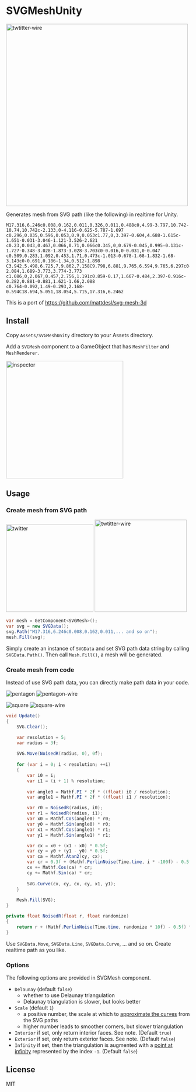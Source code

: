 # SVGMeshUnity

<img width="498" alt="twtitter-wire" src="https://user-images.githubusercontent.com/1482297/36832554-49228084-1d6f-11e8-9049-7a5e9bdc7b1b.png">

Generates mesh from SVG path (like the following) in realtime for Unity.

```
M17.316,6.246c0.008,0.162,0.011,0.326,0.011,0.488c0,4.99-3.797,10.742-10.74,10.742c-2.133,0-4.116-0.625-5.787-1.697
c0.296,0.035,0.596,0.053,0.9,0.053c1.77,0,3.397-0.604,4.688-1.615c-1.651-0.031-3.046-1.121-3.526-2.621
c0.23,0.043,0.467,0.066,0.71,0.066c0.345,0,0.679-0.045,0.995-0.131c-1.727-0.348-3.028-1.873-3.028-3.703c0-0.016,0-0.031,0-0.047
c0.509,0.283,1.092,0.453,1.71,0.473c-1.013-0.678-1.68-1.832-1.68-3.143c0-0.691,0.186-1.34,0.512-1.898
C3.942,5.498,6.725,7,9.862,7.158C9.798,6.881,9.765,6.594,9.765,6.297c0-2.084,1.689-3.773,3.774-3.773
c1.086,0,2.067,0.457,2.756,1.191c0.859-0.17,1.667-0.484,2.397-0.916c-0.282,0.881-0.881,1.621-1.66,2.088
c0.764-0.092,1.49-0.293,2.168-0.594C18.694,5.051,18.054,5.715,17.316,6.246z
```

This is a port of https://github.com/mattdesl/svg-mesh-3d

## Install

Copy `Assets/SVGMeshUnity` directory to your Assets directory.

Add a `SVGMesh` component to a GameObject that has `MeshFilter` and `MeshRenderer`.

<img width="321" alt="inspector" src="https://user-images.githubusercontent.com/1482297/36832680-d7e41b0c-1d6f-11e8-93f6-98b146e924dc.png">

## Usage

### Create mesh from SVG path

<img width="239" alt="twitter" src="https://user-images.githubusercontent.com/1482297/36832746-20568ff0-1d70-11e8-8cc1-7e8d0f2156b4.png"> <img width="252" alt="twtitter-wire" src="https://user-images.githubusercontent.com/1482297/36832554-49228084-1d6f-11e8-9049-7a5e9bdc7b1b.png">

```C#
var mesh = GetComponent<SVGMesh>();
var svg = new SVGData();
svg.Path("M17.316,6.246c0.008,0.162,0.011,... and so on");
mesh.Fill(svg);
```

Simply create an instance of `SVGData` and set SVG path data string by calling `SVGData.Path()`.
Then call `Mesh.Fill()`, a mesh will be generated.

### Create mesh from code

Instead of use SVG path data, you can directly make path data in your code.

![pentagon](https://user-images.githubusercontent.com/1482297/36833033-692d7788-1d71-11e8-8cc8-fd4dc3110d51.gif)
![pentagon-wire](https://user-images.githubusercontent.com/1482297/36833032-6908c1b8-1d71-11e8-870d-1f8c456820e7.gif)

![square](https://user-images.githubusercontent.com/1482297/36833036-69729ae8-1d71-11e8-9640-a806918305d5.gif)
![square-wire](https://user-images.githubusercontent.com/1482297/36833035-69502094-1d71-11e8-9e3d-eb8f0ca1d3ca.gif)

```C#
void Update()
{
    SVG.Clear();

    var resolution = 5;
    var radius = 3f;
    
    SVG.Move(NoisedR(radius, 0), 0f);
    
    for (var i = 0; i < resolution; ++i)
    {
        var i0 = i;
        var i1 = (i + 1) % resolution;
        
        var angle0 = Mathf.PI * 2f * ((float) i0 / resolution);
        var angle1 = Mathf.PI * 2f * ((float) i1 / resolution);

        var r0 = NoisedR(radius, i0);
        var r1 = NoisedR(radius, i1);
        var x0 = Mathf.Cos(angle0) * r0;
        var y0 = Mathf.Sin(angle0) * r0;
        var x1 = Mathf.Cos(angle1) * r1;
        var y1 = Mathf.Sin(angle1) * r1;

        var cx = x0 + (x1 - x0) * 0.5f;
        var cy = y0 + (y1 - y0) * 0.5f;
        var ca = Mathf.Atan2(cy, cx);
        var cr = 0.3f + (Mathf.PerlinNoise(Time.time, i * -100f) - 0.5f) * 1.15f;
        cx += Mathf.Cos(ca) * cr;
        cy += Mathf.Sin(ca) * cr;
        
        SVG.Curve(cx, cy, cx, cy, x1, y1);
    }
    
    Mesh.Fill(SVG);
}

private float NoisedR(float r, float randomize)
{
    return r + (Mathf.PerlinNoise(Time.time, randomize * 10f) - 0.5f) * 0.5f;
}
```

Use `SVGData.Move`, `SVGData.Line`, `SVGData.Curve`, ... and so on. Create realtime path as you like.

### Options

The following options are provided in SVGMesh component.

- `Delaunay` (default `false`)
  - whether to use Delaunay triangulation
  - Delaunay triangulation is slower, but looks better
- `Scale` (default `1`)
  - a positive number, the scale at which to [approximate the curves](https://github.com/mattdesl/adaptive-bezier-curve) from the SVG paths
  - higher number leads to smoother corners, but slower triangulation
- `Interior` if set, only return interior faces. See note. (Default `true`)
- `Exterior` if set, only return exterior faces. See note. (Default `false`)
- `Infinity` if set, then the triangulation is augmented with a [point at infinity](https://en.wikipedia.org/wiki/Point_at_infinity) represented by the index `-1`.  (Default `false`)

## License

MIT
